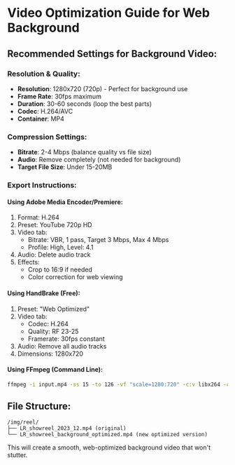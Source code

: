 # Video Optimization Guide for Web Background

## Recommended Settings for Background Video:

### Resolution & Quality:
- **Resolution**: 1280x720 (720p) - Perfect for background use
- **Frame Rate**: 30fps maximum
- **Duration**: 30-60 seconds (loop the best parts)
- **Codec**: H.264/AVC
- **Container**: MP4

### Compression Settings:
- **Bitrate**: 2-4 Mbps (balance quality vs file size)
- **Audio**: Remove completely (not needed for background)
- **Target File Size**: Under 15-20MB

### Export Instructions:

#### Using Adobe Media Encoder/Premiere:
1. Format: H.264
2. Preset: YouTube 720p HD
3. Video tab:
   - Bitrate: VBR, 1 pass, Target 3 Mbps, Max 4 Mbps
   - Profile: High, Level: 4.1
4. Audio: Delete audio track
5. Effects: 
   - Crop to 16:9 if needed
   - Color correction for web viewing

#### Using HandBrake (Free):
1. Preset: "Web Optimized"
2. Video tab:
   - Codec: H.264
   - Quality: RF 23-25
   - Framerate: 30fps constant
3. Audio: Remove all audio tracks
4. Dimensions: 1280x720

#### Using FFmpeg (Command Line):
```bash
ffmpeg -i input.mp4 -ss 15 -to 126 -vf "scale=1280:720" -c:v libx264 -crf 25 -preset medium -an background_showreel.mp4
```

## File Structure:
```
/img/reel/
├── LR_showreel_2023_12.mp4 (original)
└── LR_showreel_background_optimized.mp4 (new optimized version)
```

This will create a smooth, web-optimized background video that won't stutter.
